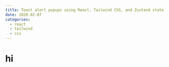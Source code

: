 ```yaml
---
title: Toast alert popups using React, Tailwind CSS, and Zustand state management
date: 2020-02-07
categories:
  - react
  - tailwind
  - css
---
```


# hi
